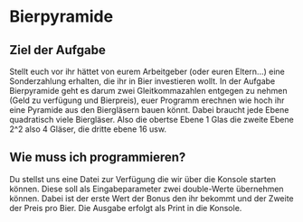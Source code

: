 Bierpyramide
====


Ziel der Aufgabe
----------------

Stellt euch vor ihr hättet von eurem Arbeitgeber (oder euren Eltern...) eine
Sonderzahlung erhalten, die ihr in Bier investieren wollt. In der Aufgabe
Bierpyramide geht es darum zwei Gleitkommazahlen entgegen zu nehmen
(Geld zu verfügung und Bierpreis), euer Programm erechnen wie hoch ihr eine
Pyramide aus den Biergläsern bauen könnt. Dabei braucht jede Ebene quadratisch
viele Biergläser. Also die obertse Ebene 1 Glas die zweite Ebene 2^2 also 4
Gläser, die dritte ebene 16 usw.

Wie muss ich programmieren?
----------------------------------------
Du stellst uns eine Datei zur Verfügung die wir über die Konsole starten können.
Diese soll als Eingabeparameter zwei double-Werte übernehmen können. Dabei ist
der erste Wert der Bonus den ihr bekommt und der Zweite der Preis pro Bier.
Die Ausgabe erfolgt als Print in die Konsole.
